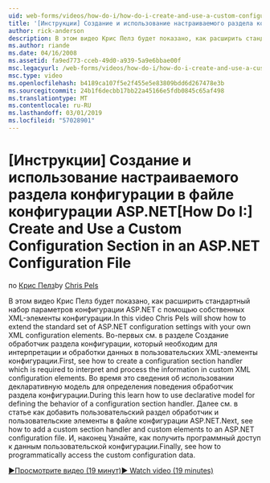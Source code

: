 ```yaml
---
uid: web-forms/videos/how-do-i/how-do-i-create-and-use-a-custom-configuration-section-in-an-aspnet-configuration-file
title: '[Инструкции] Создание и использование настраиваемого раздела конфигурации в файле конфигурации ASP.NET | Документация Майкрософт'
author: rick-anderson
description: В этом видео Крис Пелз будет показано, как расширить стандартный набор параметров конфигурации ASP.NET с помощью собственных XML-элементы конфигурации. Во-первых, см. в разделе как...
ms.author: riande
ms.date: 04/16/2008
ms.assetid: fa9ed773-cceb-49d0-a939-5a9e6bbae00f
msc.legacyurl: /web-forms/videos/how-do-i/how-do-i-create-and-use-a-custom-configuration-section-in-an-aspnet-configuration-file
msc.type: video
ms.openlocfilehash: b4189ca107f5e2f455e5e83809bdd6d267478e3b
ms.sourcegitcommit: 24b1f6decbb17bb22a45166e5fdb0845c65af498
ms.translationtype: MT
ms.contentlocale: ru-RU
ms.lasthandoff: 03/01/2019
ms.locfileid: "57028901"
---
```

<a name="how-do-i-create-and-use-a-custom-configuration-section-in-an-aspnet-configuration-file"></a><span data-ttu-id="93ac2-104">[Инструкции] Создание и использование настраиваемого раздела конфигурации в файле конфигурации ASP.NET</span><span class="sxs-lookup"><span data-stu-id="93ac2-104">[How Do I:] Create and Use a Custom Configuration Section in an ASP.NET Configuration File</span></span>
====================
<span data-ttu-id="93ac2-105">по [Крис Пелз](https://twitter.com/chrispels)</span><span class="sxs-lookup"><span data-stu-id="93ac2-105">by [Chris Pels](https://twitter.com/chrispels)</span></span>

<span data-ttu-id="93ac2-106">В этом видео Крис Пелз будет показано, как расширить стандартный набор параметров конфигурации ASP.NET с помощью собственных XML-элементы конфигурации.</span><span class="sxs-lookup"><span data-stu-id="93ac2-106">In this video Chris Pels will show how to extend the standard set of ASP.NET configuration settings with your own XML configuration elements.</span></span> <span data-ttu-id="93ac2-107">Во-первых см. в разделе Создание обработчик раздела конфигурации, который необходим для интерпретации и обработки данных в пользовательских XML-элементы конфигурации.</span><span class="sxs-lookup"><span data-stu-id="93ac2-107">First, see how to create a configuration section handler which is required to interpret and process the information in custom XML configuration elements.</span></span> <span data-ttu-id="93ac2-108">Во время это сведения об использовании декларативную модель для определения поведения обработчик раздела конфигурации.</span><span class="sxs-lookup"><span data-stu-id="93ac2-108">During this learn how to use declarative model for defining the behavior of a configuration section handler.</span></span> <span data-ttu-id="93ac2-109">Далее см. в статье как добавить пользовательский раздел обработчик и пользовательские элементы в файле конфигурации ASP.NET.</span><span class="sxs-lookup"><span data-stu-id="93ac2-109">Next, see how to add a custom section handler and custom elements to an ASP.NET configuration file.</span></span> <span data-ttu-id="93ac2-110">И, наконец Узнайте, как получить программный доступ к данным пользовательской конфигурации.</span><span class="sxs-lookup"><span data-stu-id="93ac2-110">Finally, see how to programmatically access the custom configuration data.</span></span>

[<span data-ttu-id="93ac2-111">&#9654;Просмотрите видео (19 минут)</span><span class="sxs-lookup"><span data-stu-id="93ac2-111">&#9654; Watch video (19 minutes)</span></span>](https://channel9.msdn.com/Blogs/ASP-NET-Site-Videos/how-do-i-create-and-use-a-custom-configuration-section-in-an-aspnet-configuration-file)
